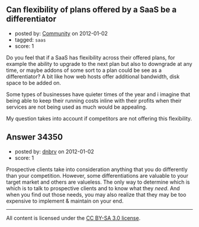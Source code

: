 ## Can flexibility of plans offered by a SaaS be a differentiator

- posted by: [Community](https://stackexchange.com/users/-1/-1-community) on 2012-01-02
- tagged: `saas`
- score: 1

Do you feel that if a SaaS has flexibility across their offered plans, for example the ability to upgrade to the next plan but also to downgrade at any time, or maybe addons of some sort to a plan could be see as a differentiator? A bit like how web hosts offer additional bandwidth, disk space to be added on.

Some types of businesses have quieter times of the year and i imagine that being able to keep their running costs inline with their profits when their services are not being used as much would be appealing.

My question takes into account if competitors are not offering this flexibility.


## Answer 34350

- posted by: [dnbrv](https://stackexchange.com/users/-1/15284-dnbrv) on 2012-01-02
- score: 1

Prospective clients take into consideration anything that you do differently than your competition. However, some differentiations are valuable to your target market and others are valueless. The only way to determine which is which is to talk to prospective clients and to know what they *need*. And when you find out those needs, you may also realize that they may be too expensive to implement & maintain on your end.



---

All content is licensed under the [CC BY-SA 3.0 license](https://creativecommons.org/licenses/by-sa/3.0/).
